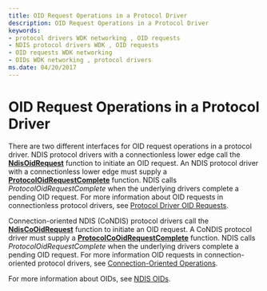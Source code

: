 ```yaml
---
title: OID Request Operations in a Protocol Driver
description: OID Request Operations in a Protocol Driver
keywords:
- protocol drivers WDK networking , OID requests
- NDIS protocol drivers WDK , OID requests
- OID requests WDK networking
- OIDs WDK networking , protocol drivers
ms.date: 04/20/2017
---
```


# OID Request Operations in a Protocol Driver





There are two different interfaces for OID request operations in a protocol driver. NDIS protocol drivers with a connectionless lower edge call the [**NdisOidRequest**](/windows-hardware/drivers/ddi/ndis/nf-ndis-ndisoidrequest) function to initiate an OID request. An NDIS protocol driver with a connectionless lower edge must supply a [**ProtocolOidRequestComplete**](/windows-hardware/drivers/ddi/ndis/nc-ndis-protocol_oid_request_complete) function. NDIS calls *ProtocolOidRequestComplete* when the underlying drivers complete a pending OID request. For more information about OID requests in connectionless protocol drivers, see [Protocol Driver OID Requests](protocol-driver-oid-requests.md).

Connection-oriented NDIS (CoNDIS) protocol drivers call the [**NdisCoOidRequest**](/windows-hardware/drivers/ddi/ndis/nf-ndis-ndiscooidrequest) function to initiate an OID request. A CoNDIS protocol driver must supply a [**ProtocolCoOidRequestComplete**](/windows-hardware/drivers/ddi/ndis/nc-ndis-protocol_co_oid_request_complete) function. NDIS calls *ProtocolOidRequestComplete* when the underlying drivers complete a pending OID request. For more information OID requests in connection-oriented protocol drivers, see [Connection-Oriented Operations](connection-oriented-operations-performed-by-clients.md).

For more information about OIDs, see [NDIS OIDs](/windows-hardware/drivers/ddi/_netvista/).

 

